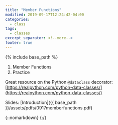 ```yaml
---
title: "Member Functions"
modified: 2019-09-17T12:24:42-04:00
categories:
  - class
tags:
  - classes
excerpt_separator: <!--more-->
footer: true
---
```


{% include base_path %}

1. Member Functions
2. Practice

<!--more-->

Great resource on the Python `@dataclass` decorator: [https://realpython.com/python-data-classes/](https://realpython.com/python-data-classes/)

Slides: [Introduction]({{ base_path }}/assets/pdfs/0917memberfunctions.pdf)

{::nomarkdown}
<object data="{{ base_path }}/assets/pdfs/0917memberfunctions.pdf" width="500" height="500" type='application/pdf'/>
</object>
{:/}

